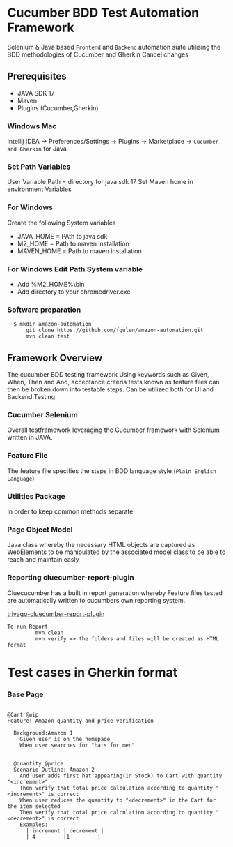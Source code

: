 
# Cucumber BDD Test Automation Framework


Selenium & Java based `Frontend` and `Backend` automation suite utilising the BDD methodologies of Cucumber and Gherkin
Cancel changes
## Prerequisites

-  JAVA SDK 17
-  Maven
-  Plugins (Cucumber,Gherkin)

### Windows Mac

Intellij IDEA   -> Preferences/Settings   -> Plugins ->  Marketplace -> `Cucumber and Gherkin` for Java

### Set Path Variables

User Variable Path = directory for java sdk 17
Set Maven home in environment Variables

### For Windows
Create the following System variables
- JAVA_HOME = PAth to java sdk
- M2_HOME = Path to maven installation
- MAVEN_HOME = Path to maven installation

### For Windows Edit Path System variable
- Add %M2_HOME%\bin
- Add directory to your chromedriver.exe


### Software preparation

	  $ mkdir amazon-automation
          git clone https://github.com/fgulen/amazon-automation.git
          mvn clean test

## Framework Overview

The cucumber BDD testing framework Using keywords such as Given, When, Then and And, acceptance criteria tests known as feature files can then be broken down into testable steps.
Can be utilized both for UI and Backend Testing

### Cucumber Selenium
Overall testframework leveraging the Cucumber framework with Selenium written in JAVA.

### Feature File
The feature file specifies the steps in BDD language style (`Plain English Language`)

### Utilities Package
In order to keep common methods separate

### Page Object Model
Java class whereby the necessary HTML objects are captured as WebElements to be manipulated by the associated model class to be able to reach and maintain easly


### Reporting cluecumber-report-plugin
Cluecucumber has a built in report generation whereby Feature files tested are automatically written to cucumbers own reporting system.

[trivago-cluecumber-report-plugin](https://github.com/trivago/cluecumber-report-plugin "trivago-cluecumber-report-plugin")

```
To run Report
         mvn clean
         mvn verify => the folders and files will be created as HTML format
```

# Test cases in Gherkin format
### Base Page

```

@Cart @wip
Feature: Amazon quantity and price verification

  Background:Amazon 1
    Given user is on the homepage
    When user searches for "hats for men"


  @quantity @price
  Scenario Outline: Amazon 2
    And user adds first hat appearing(in Stock) to Cart with quantity "<increment>"
    Then verify that total price calculation according to quantity "<increment>" is correct
    When user reduces the quantity to "<decrement>" in the Cart for the item selected
    Then verify that total price calculation according to quantity "<decrement>" is correct
    Examples:
      | increment | decrement |
      | 4         |1         |
